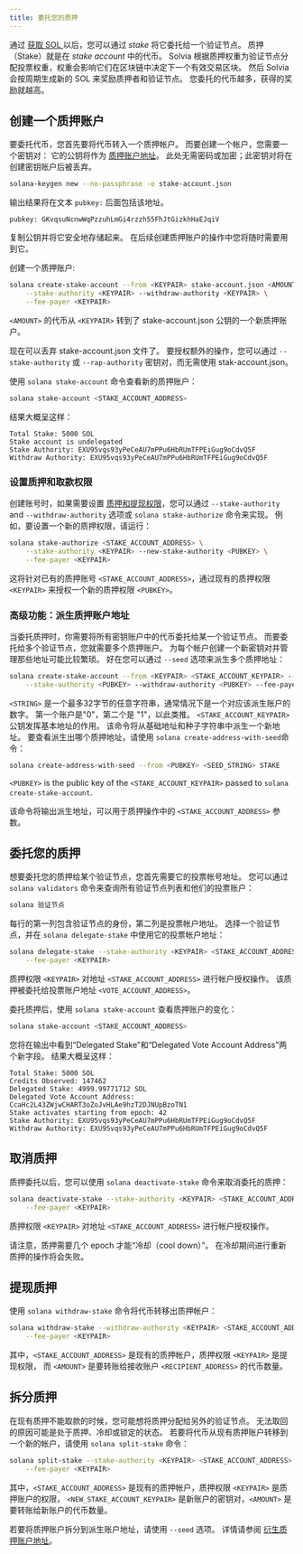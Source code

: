```yaml
---
title: 委托您的质押
---
```


通过 [ 获取 SOL ](transfer-tokens.md) 以后，您可以通过 _stake_ 将它委托给一个验证节点。 质押（Stake）就是在 _stake account_ 中的代币。 Solvia 根据质押权重为验证节点分配投票权重，权重会影响它们在区块链中决定下一个有效交易区块。 然后 Solvia 会按周期生成新的 SOL 来奖励质押者和验证节点。 您委托的代币越多，获得的奖励就越高。

## 创建一个质押账户
要委托代币，您首先要将代币转入一个质押帐户。 而要创建一个帐户，您需要一个密钥对： 它的公钥将作为 [质押账户地址](../staking/stake-accounts.md#account-address)。 此处无需密码或加密；此密钥对将在创建密钥账户后被丢弃。

```bash
solana-keygen new --no-passphrase -o stake-account.json
```

输出结果将在文本 `pubkey:` 后面包括该地址。

```text
pubkey: GKvqsuNcnwWqPzzuhLmGi4rzzh55FhJtGizkhHaEJqiV
```

复制公钥并将它安全地存储起来。 在后续创建质押账户的操作中您将随时需要用到它。

创建一个质押账户:

```bash
solana create-stake-account --from <KEYPAIR> stake-account.json <AMOUNT> \
    --stake-authority <KEYPAIR> --withdraw-authority <KEYPAIR> \
    --fee-payer <KEYPAIR>
```

`<AMOUNT>` 的代币从 `<KEYPAIR>` 转到了 stake-account.json 公钥的一个新质押账户。

现在可以丢弃 stake-account.json 文件了。 要授权额外的操作，您可以通过 `--stake-authority` 或 `--rap-authority` 密钥对，而无需使用 stak-account.json。

使用 `solana stake-account` 命令查看新的质押账户：

```bash
solana stake-account <STAKE_ACCOUNT_ADDRESS>
```

结果大概呈这样：

```text
Total Stake: 5000 SOL
Stake account is undelegated
Stake Authority: EXU95vqs93yPeCeAU7mPPu6HbRUmTFPEiGug9oCdvQ5F
Withdraw Authority: EXU95vqs93yPeCeAU7mPPu6HbRUmTFPEiGug9oCdvQ5F
```

### 设置质押和取款权限
创建账号时，如果需要设置 [质押和提现权限](../staking/stake-accounts.md#understanding-account-authorities)，您可以通过 `--stake-authority` and `--withdraw-authority` 选项或 `solana stake-authorize` 命令来实现。 例如，要设置一个新的质押权限，请运行：

```bash
solana stake-authorize <STAKE_ACCOUNT_ADDRESS> \
    --stake-authority <KEYPAIR> --new-stake-authority <PUBKEY> \
    --fee-payer <KEYPAIR>
```

这将针对已有的质押账号 `<STAKE_ACCOUNT_ADDRESS>`，通过现有的质押权限 `<KEYPAIR>` 来授权一个新的质押权限 `<PUBKEY>`。

### 高级功能：派生质押账户地址

当委托质押时，你需要将所有密钥账户中的代币委托给某一个验证节点。 而要委托给多个验证节点，您就需要多个质押账户。 为每个帐户创建一个新密钥对并管理那些地址可能比较繁琐。 好在您可以通过 `--seed` 选项来派生多个质押地址：

```bash
solana create-stake-account --from <KEYPAIR> <STAKE_ACCOUNT_KEYPAIR> --seed <STRING> <AMOUNT> \
    --stake-authority <PUBKEY> --withdraw-authority <PUBKEY> --fee-payer <KEYPAIR>
```

`<STRING>` 是一个最多32字节的任意字符串，通常情况下是一个对应该派生账户的数字。 第一个账户是"0"，第二个是 "1"，以此类推。 `<STAKE_ACCOUNT_KEYPAIR>` 公钥发挥基本地址的作用。 该命令将从基础地址和种子字符串中派生一个新地址。 要查看派生出哪个质押地址，请使用 `solana create-address-with-seed`命令：

```bash
solana create-address-with-seed --from <PUBKEY> <SEED_STRING> STAKE
```

`<PUBKEY>` is the public key of the `<STAKE_ACCOUNT_KEYPAIR>` passed to `solana create-stake-account`.

该命令将输出派生地址，可以用于质押操作中的 `<STAKE_ACCOUNT_ADDRESS>` 参数。

## 委托您的质押

想要委托您的质押给某个验证节点，您首先需要它的投票帐号地址。 您可以通过 `solana validators` 命令来查询所有验证节点列表和他们的投票账户：

```bash
solana 验证节点
```

每行的第一列包含验证节点的身份，第二列是投票帐户地址。 选择一个验证节点，并在 `solana delegate-stake` 中使用它的投票帐户地址：

```bash
solana delegate-stake --stake-authority <KEYPAIR> <STAKE_ACCOUNT_ADDRESS> <VOTE_ACCOUNT_ADDRESS> \
    --fee-payer <KEYPAIR>
```

质押权限 `<KEYPAIR>` 对地址 `<STAKE_ACCOUNT_ADDRESS>` 进行帐户授权操作。 该质押被委托给投票账户地址 `<VOTE_ACCOUNT_ADDRESS>`。

委托质押后，使用 `solana stake-account` 查看质押账户的变化：

```bash
solana stake-account <STAKE_ACCOUNT_ADDRESS>
```

您将在输出中看到“Delegated Stake”和“Delegated Vote Account Address”两个新字段。 结果大概呈这样：

```text
Total Stake: 5000 SOL
Credits Observed: 147462
Delegated Stake: 4999.99771712 SOL
Delegated Vote Account Address: CcaHc2L43ZWjwCHART3oZoJvHLAe9hzT2DJNUpBzoTN1
Stake activates starting from epoch: 42
Stake Authority: EXU95vqs93yPeCeAU7mPPu6HbRUmTFPEiGug9oCdvQ5F
Withdraw Authority: EXU95vqs93yPeCeAU7mPPu6HbRUmTFPEiGug9oCdvQ5F
```

## 取消质押

质押委托以后，您可以使用 `solana deactivate-stake` 命令来取消委托的质押：

```bash
solana deactivate-stake --stake-authority <KEYPAIR> <STAKE_ACCOUNT_ADDRESS> \
    --fee-payer <KEYPAIR>
```

质押权限 `<KEYPAIR>` 对地址 `<STAKE_ACCOUNT_ADDRESS>` 进行帐户授权操作。

请注意，质押需要几个 epoch 才能“冷却（cool down）”。 在冷却期间进行重新质押的操作将会失败。

## 提现质押

使用 `solana withdraw-stake` 命令将代币转移出质押帐户：

```bash
solana withdraw-stake --withdraw-authority <KEYPAIR> <STAKE_ACCOUNT_ADDRESS> <RECIPIENT_ADDRESS> <AMOUNT> \
    --fee-payer <KEYPAIR>
```

其中，`<STAKE_ACCOUNT_ADDRESS>` 是现有的质押帐户，质押权限 `<KEYPAIR>` 是提现权限， 而 `<AMOUNT>` 是要转账给接收账户 `<RECIPIENT_ADDRESS>` 的代币数量。

## 拆分质押

在现有质押不能取款的时候，您可能想将质押分配给另外的验证节点。 无法取回的原因可能是处于质押、冷却或锁定的状态。 若要将代币从现有质押账户转移到一个新的帐户，请使用 `solana split-stake` 命令：

```bash
solana split-stake --stake-authority <KEYPAIR> <STAKE_ACCOUNT_ADDRESS> <NEW_STAKE_ACCOUNT_KEYPAIR> <AMOUNT> \
    --fee-payer <KEYPAIR>
```

其中，`<STAKE_ACCOUNT_ADDRESS>` 是现有的质押帐户，质押权限 `<KEYPAIR>` 是质押账户的权限， `<NEW_STAKE_ACCOUNT_KEYPAIR>` 是新账户的密钥对，`<AMOUNT>` 是要转账给新账户的代币数量。

若要将质押账户拆分到派生账户地址，请使用 `--seed` 选项。 详情请参阅 [衍生质押账户地址](#advanced-derive-stake-account-addresses)。

